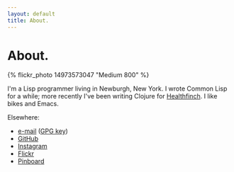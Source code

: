 ```yaml
---
layout: default
title: About.
---
```


# About.

{% flickr_photo 14973573047 "Medium 800" %}

I'm a Lisp programmer living in Newburgh, New York. I wrote Common Lisp for a while; more recently I've been writing Clojure for [Healthfinch](http://www.healthfinch.com/). I like bikes and Emacs.

Elsewhere:

- [e-mail](mailto:eli@naeher.name) ([GPG key](http://pgp.mit.edu/pks/lookup?op=get&search=0x26FA66C3DAF6ADC4))
- [GitHub](http://github.com/enaeher)
- [Instagram](http://instagram.com/enaeher)
- [Flickr](https://www.flickr.com/photos/56883654@N04/)
- [Pinboard](https://pinboard.in/u:enn)
